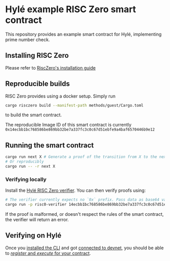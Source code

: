 # Hylé example RISC Zero smart contract

This repository provides an example smart contract for Hylé, implementing prime number check.

## Installing RISC Zero

Please refer to [RiscZero's installation guide](https://dev.risczero.com/api/zkvm/install)

## Reproducible builds

RISC Zero provides using a docker setup. Simply run
```bash
cargo risczero build --manifest-path methods/guest/Cargo.toml
```
to build the smart contract.

The reproducible Image ID of this smart contract is currently `0x14ecbb1bc768586be869bb32be7a337fc3c0c67d51ebfe9a4baf6570446b9e12`


## Running the smart contract

```bash
cargo run next X # Generate a proof of the transition from X to the next number in the collatz conjecture
# Or reproducibly
cargo run -- -r next X
```

### Verifying locally

Install the [Hylé RISC Zero verifier](https://github.com/Hyle-org/hyle-risc-zero-verifier).
You can then verify proofs using:
```sh
# The verifier currently expects no `0x` prefix. Pass data as base64 values.
cargo run -p risc0-verifier 14ecbb1bc768586be869bb32be7a337fc3c0c67d51ebfe9a4baf6570446b9e12 [path_to_proof] [initial_state] [final_state]
```
If the proof is malformed, or doesn't respect the rules of the smart contract, the verifier will return an error.

## Verifying on Hylé

Once you [installed the CLI](https://docs.hyle.eu/getting-started/hyled-install-instructions/) and got [connected to devnet](https://docs.hyle.eu/getting-started/connect-to-devnet/), you should be able to [_register_ and _execute_ for your contract](https://docs.hyle.eu/getting-started/your-first-smart-contract/).
